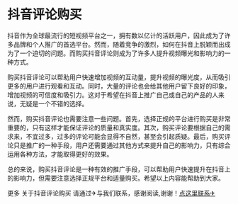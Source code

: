 # 抖音评论购买

抖音作为全球最流行的短视频平台之一，拥有数以亿计的活跃用户，因此成为了许多品牌和个人推广的首选平台。然而，随着竞争的激烈，如何在抖音上脱颖而出成为了一个迫切的问题。而购买抖音评论则成为了许多人提升视频曝光和影响力的一种方式。

购买抖音评论可以帮助用户快速增加视频的互动量，提升视频的曝光度，从而吸引更多的用户进行观看和互动。同时，大量的评论也会给其他用户留下良好的印象，增加视频的可信度和吸引力。这对于希望在抖音上推广自己或自己的产品的人来说，无疑是一个不错的选择。

然而，购买抖音评论也需要注意一些问题。首先，选择正规的平台进行购买是非常重要的，只有这样才能保证评论的质量和真实度。其次，购买评论要根据自己的需求来，不宜过多，过多的评论可能会显得不自然，甚至会引起质疑。最后，购买评论只是推广的一种手段，用户还需要通过其他方式来提升自己的影响力，只有综合运用各种方法，才能取得更好的效果。

总的来说，购买抖音评论是一种有效的推广手段，可以帮助用户快速提升在抖音上的影响力，但需要注意选择正规平台和适量购买。希望以上内容能帮助到大家。

更多 关于抖音评论购买 请通过✈与我们联系，感谢阅读,谢谢！[点这里联系✈](https://t.me/lianmeng09)